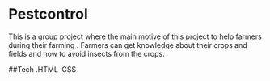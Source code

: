 # Pestcontrol
This is a group project where the main motive of this project to help farmers during their farming . Farmers can get knowledge about their crops and fields and how to avoid insects from the crops.

##Tech
.HTML
.CSS
